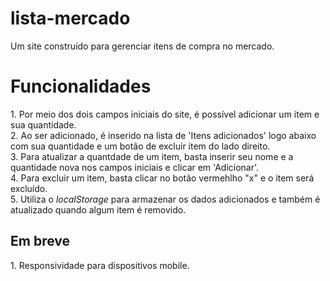 # lista-mercado
Um site construído para gerenciar itens de compra no mercado.

<h1>Funcionalidades</h1>
1. Por meio dos dois campos iniciais do site, é possível adicionar um item e sua quantidade. <br/>
2. Ao ser adicionado, é inserido na lista de 'Itens adicionados' logo abaixo com sua quantidade e um botão de excluir item do lado direito. <br/>
3. Para atualizar a quantdade de um item, basta inserir seu nome e a quantidade nova nos campos iniciais e clicar em 'Adicionar'. </br>
4. Para excluir um item, basta clicar no botão vermehlho "x" e o item será excluído. </br>
5. Utiliza o <i>localStorage</i> para armazenar os dados adicionados e também é atualizado quando algum item é removido.

<h2>Em breve</h2>
1. Responsividade para dispositivos mobile.

